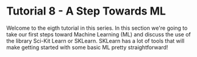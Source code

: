 # Tutorial 8 - A Step Towards ML
Welcome to the eigth tutorial in this series. In this section we're going to take our first steps toward Machine Learning (ML) and discuss the use of the library Sci-Kit Learn or SKLearn. SKLearn has a lot of tools that will make getting started with some basic ML pretty straightforward!